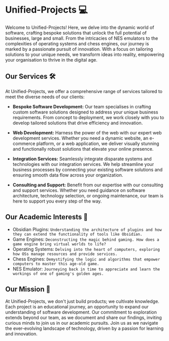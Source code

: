 # Unified-Projects :computer:

Welcome to Unified-Projects! Here, we delve into the dynamic world of software, crafting bespoke solutions that unlock the full potential of businesses, large and small. From the intricacies of NES emulators to the complexities of operating systems and chess engines, our journey is marked by a passionate pursuit of innovation. With a focus on tailoring solutions to your unique needs, we transform ideas into reality, empowering your organisation to thrive in the digital age.

## Our Services :hammer_and_wrench:
At Unified-Projects, we offer a comprehensive range of services tailored to meet the diverse needs of our clients:
- **Bespoke Software Development:** Our team specialises in crafting custom software solutions designed to address your unique business requirements. From concept to deployment, we work closely with you to develop tailored solutions that drive efficiency and innovation.

- **Web Development:** Harness the power of the web with our expert web development services. Whether you need a dynamic website, an e-commerce platform, or a web application, we deliver visually stunning and functionally robust solutions that elevate your online presence.

- **Integration Services:** Seamlessly integrate disparate systems and technologies with our integration services. We help streamline your business processes by connecting your existing software solutions and ensuring smooth data flow across your organization.

- **Consulting and Support:** Benefit from our expertise with our consulting and support services. Whether you need guidance on software architecture, technology selection, or ongoing maintenance, our team is here to support you every step of the way.


## Our Academic Interests :telescope:
- Obsidian Plugins: `Understanding the architecture of plugins and how they can extend the functionality of tools like Obsidian.`
- Game Engines: `Deconstructing the magic behind gaming. How does a game engine bring virtual worlds to life?`
- Operating Systems: `Delving into the heart of computers, exploring how OSs manage resources and provide services.`
- Chess Engines: `Demystifying the logic and algorithms that empower computers to master this age-old game.`
- NES Emulator: `Journeying back in time to appreciate and learn the workings of one of gaming's golden ages.`

## Our Mission :dart:

At Unified-Projects, we don't just build products; we cultivate knowledge. Each project is an educational journey, an opportunity to expand our understanding of software development. Our commitment to exploration extends beyond our team, as we document and share our findings, inviting curious minds to join us in our academic pursuits. Join us as we navigate the ever-evolving landscape of technology, driven by a passion for learning and innovation.
